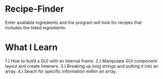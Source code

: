 # Recipe-Finder
Enter available ingredients and the program will look for recipes that includes the listed ingredients

# What I Learn
1.) How to build a GUI with an internal frame.
2.) Manipulate GUI component layout and create listeners.
3.) Breaking up long strings and putting it into an array.
4.) Seach for specific information within an array.
